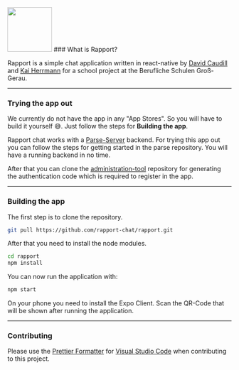 <img src="https://rapport-chat.github.io/rapport-logo.svg" width="auto" height="100" />
### What is Rapport?

Rapport is a simple chat application written in react-native by [David Caudill](https://github.com/Kirboy) and [Kai Herrmann](https://github.com/kaiherrman) for a school project at the Berufliche Schulen Groß-Gerau.
___ 
### Trying the app out
We currently do not have the app in any "App Stores". So you will have to build it yourself 😅. Just follow the steps for <b>Building the app</b>.

Rapport chat works with a [Parse-Server](https://github.com/parse-community/parse-server) backend.
For trying this app out you can follow the steps for getting started in the parse repository. You will have a running backend in no time.

After that you can clone the [administration-tool](https://github.com/rapport-chat/administration-tool) repository for generating the authentication code which is required to register in the app.

___ 
### Building the app

The first step is to clone the repository.

```bash
git pull https://github.com/rapport-chat/rapport.git
```

After that you need to install the node modules.

```bash
cd rapport
npm install
```

You can now run the application with:

```bash
npm start
```

On your phone you need to install the Expo Client. Scan the QR-Code that will be shown after running the application.
___ 
### Contributing
Please use the [Prettier Formatter](https://github.com/prettier/prettier-vscode) for [Visual Studio Code](https://github.com/Microsoft/vscode) when contributing to this project.
